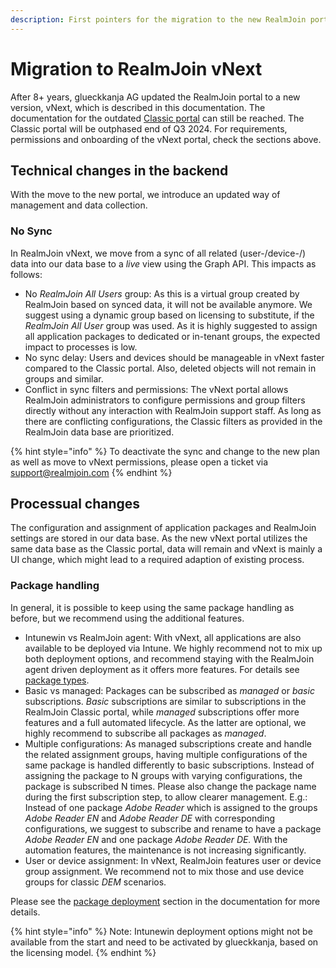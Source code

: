 ```yaml
---
description: First pointers for the migration to the new RealmJoin portal.
---
```


# Migration to RealmJoin vNext

After 8+ years, glueckkanja AG updated the RealmJoin portal to a new version, vNext, which is described in this documentation. The documentation for the outdated [Classic portal](https://docs-classic.realmjoin.com) can still be reached.  The Classic portal will be outphased end of Q3 2024. For requirements, permissions and onboarding of the vNext portal, check the sections above.&#x20;

## Technical changes in the backend

With the move to the new portal, we introduce an updated way of management and data collection.

### No Sync

In RealmJoin vNext, we move from a sync of all related (user-/device-/) data into our data base to a _live_ view using the Graph API. This impacts as follows:&#x20;

* No _RealmJoin All Users_ group: As this is a virtual group created by RealmJoin based on synced data, it will not be available anymore. We suggest using a dynamic group based on licensing to substitute, if the _RealmJoin All User_ group was used. As it is highly suggested to assign all application packages to dedicated or in-tenant groups, the expected impact to processes is low.&#x20;
* No sync delay: Users and devices should be manageable in vNext faster compared to the Classic portal. Also, deleted objects will not remain in groups and similar.
* Conflict in sync filters and permissions: The vNext portal allows RealmJoin administrators to configure permissions and group filters directly without any interaction with RealmJoin support staff. As long as there are conflicting configurations, the Classic filters as provided in the RealmJoin data base are prioritized.&#x20;

{% hint style="info" %}
To deactivate the sync and change to the new plan as well as move to vNext permissions, please open a ticket via support@realmjoin.com&#x20;
{% endhint %}

## Processual changes

The configuration and assignment of application packages and RealmJoin settings are stored in our data base. As the new vNext portal utilizes the same data base as the Classic portal, data will remain and vNext is mainly a UI change, which might lead to a required adaption of existing process.&#x20;

### Package handling

In general, it is possible to keep using the same package handling as before, but we recommend using the additional features.&#x20;

* Intunewin vs RealmJoin agent: With vNext, all applications are also available to be deployed via Intune. We highly recommend not to mix up both deployment options, and recommend staying with the RealmJoin agent driven deployment as it offers more features. For details see [package types](../app-management/package-store/#package-types).&#x20;
* Basic vs managed: Packages can be subscribed as _managed_ or _basic_ subscriptions. _Basic_ subscriptions are similar to subscriptions in the RealmJoin Classic portal, while _managed_ subscriptions offer more features and a full automated lifecycle. As the latter are optional, we highly recommend to subscribe all packages as _managed_.&#x20;
* Multiple configurations: As managed subscriptions create and handle the related assignment groups, having multiple configurations of the same package is handled differently to basic subscriptions. Instead of assigning the package to N groups with varying configurations, the package is subscribed N times. Please also change the package name during the first subscription step, to allow clearer management. E.g.: Instead of one package _Adobe Reader_ which is assigned to the groups _Adobe Reader EN_ and _Adobe Reader DE_ with corresponding configurations, we suggest to subscribe and rename to have a package _Adobe Reader EN_ and one package _Adobe Reader DE._ With the automation features, the maintenance is not increasing significantly.&#x20;
* User or device assignment: In vNext, RealmJoin features user or device group assignment. We recommend not to mix those and use device groups for classic _DEM_ scenarios.

Please see the [package deployment](../app-management/package-management/package-deployment.md) section in the documentation for more details.

{% hint style="info" %}
Note: Intunewin deployment options might not be available from the start and need to be activated by glueckkanja, based on the licensing model.
{% endhint %}

